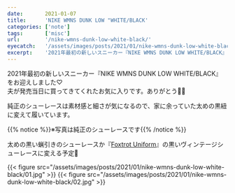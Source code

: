 ```yaml
---
date:       2021-01-07
title:      'NIKE WMNS DUNK LOW "WHITE/BLACK'
categories: ['note']
tags:       ['misc']
url:        '/nike-wmns-dunk-low-white-black/'
eyecatch:   '/assets/images/posts/2021/01/nike-wmns-dunk-low-white-black/eyecatch.jpg'
excerpt:    '2021年最初の新しいスニーカー『NIKE WMNS DUNK LOW WHITE/BLACK』をお迎えしました♡'
---
```


2021年最初の新しいスニーカー『NIKE WMNS DUNK LOW WHITE/BLACK』をお迎えしました♡  
夫が発売当日に買ってきてくれたお気に入りです。ありがとう🙏✨

純正のシューレースは素材感と細さが気になるので、家に余っていた太めの黒紐に変えて履いています。

{{% notice %}}※写真は純正のシューレースです{{% /notice %}}

太めの黒い蝋引きのシューレースか『[Foxtrot Uniform](https://foxtrot-uniform.net)』の黒いヴィンテージシューレースに変える予定💎

{{< figure src="/assets/images/posts/2021/01/nike-wmns-dunk-low-white-black/01.jpg" >}}
{{< figure src="/assets/images/posts/2021/01/nike-wmns-dunk-low-white-black/02.jpg" >}}
